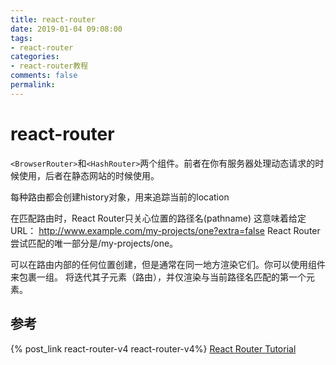 ```yaml
---
title: react-router
date: 2019-01-04 09:08:00
tags:
- react-router
categories:
- react-router教程
comments: false
permalink:
---
```


# react-router

`<BrowserRouter>`和`<HashRouter>`两个组件。前者在你有服务器处理动态请求的时候使用，后者在静态网站的时候使用。

每种路由都会创建history对象，用来追踪当前的location

在匹配路由时，React Router只关心位置的路径名(pathname)  这意味着给定URL：
http://www.example.com/my-projects/one?extra=false
React Router尝试匹配的唯一部分是/my-projects/one。

可以在路由内部的任何位置创建<Route>，但是通常在同一地方渲染它们。你可以使用<Switch>组件来包裹一组<Route>。 <Switch>将迭代其子元素（路由），并仅渲染与当前路径名匹配的第一个元素。





## 参考

{% post_link react-router-v4 react-router-v4%}
[React Router Tutorial](https://github.com/reactjs/react-router-tutorial)